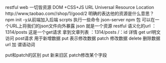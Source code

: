 restful web
一切皆资源
DOM +CSS+JS
URL Universal Resource Location
http://www,taobao.com//shop/1/good/2
明确的表达他的资源是什么意思？
npm init -y从前端加入后端
scrpts 执行一些命令
json-server npm 包
可以在一个URL上将我们的json文件向外暴露
json 就是一个资源 restful
语义化的url
：1314/posts 这是一个get请求  拿到文章列表 
：1314/posts /：id 详情
get url明文访问
post请求 用于新增数据
put 表示修改数据
patch 修改数据
delete 删除数据
url 加  谓语动词


put和patch的区别
put 新来旧区 patch修改某个字段
